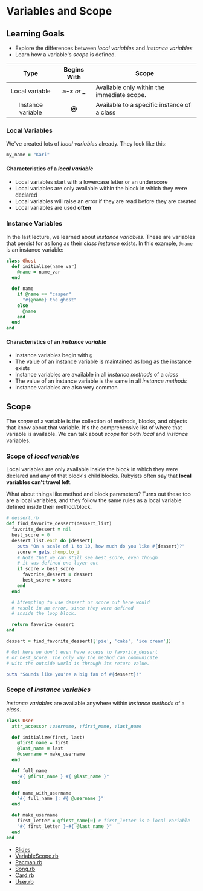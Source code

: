 # Variables and Scope
## Learning Goals
- Explore the differences between _local variables_ and _instance variables_
- Learn how a variable's _scope_ is defined.

| Type             | Begins With        | Scope                                    |
|:----------------:|:------------------:|------------------------------------------|
|Local variable    | **a-z** *or* **_** | Available only within the immediate scope.
|Instance variable | **@**              | Available to a specific instance of a class

### Local Variables
We've created lots of _local variables_ already. They look like this:

```ruby
my_name = "Kari"
```

#### Characteristics of a _local variable_
- Local variables start with a lowercase letter or an underscore
- Local variables are only available within the block in which they were declared
- Local variables will raise an error if they are read before they are created
- Local variables are used __often__

### Instance Variables
In the last lecture, we learned about _instance variables_. These are variables that persist for as long as their _class instance_ exists. In this example, `@name` is an instance variable:

```ruby
class Ghost
  def initialize(name_var)
    @name = name_var
  end

  def name
    if @name == "casper"
      "#{@name} the ghost"
    else
      @name
    end
  end
end
```

#### Characteristics of an _instance variable_
- Instance variables begin with `@`
- The value of an instance variable is maintained as long as the instance exists
- Instance variables are available in all _instance methods_ of a _class_
- The value of an instance variable is the same in all _instance methods_
- Instance variables are also very common

## Scope
The _scope_ of a variable is the collection of methods, blocks, and objects that know about that variable. It's the comprehensive list of where that variable is available. We can talk about _scope_ for both _local_ and _instance_ variables.

### Scope of _local variables_
Local variables are only available inside the block in which they were declared and any of that block's child blocks. Rubyists often say that __local variables can't travel left__.  

What about things like method and block parameters? Turns out these too are a local variables, and they follow the same rules as a local variable defined inside their method/block.

```ruby
# dessert.rb
def find_favorite_dessert(dessert_list)
  favorite_dessert = nil
  best_score = 0
  dessert_list.each do |dessert|
    puts "On a scale of 1 to 10, how much do you like #{dessert}?"
    score = gets.chomp.to_i
    # Note that we can still see best_score, even though
    # it was defined one layer out
    if score > best_score
      favorite_dessert = dessert
      best_score = score
    end
  end

  # Attempting to use dessert or score out here would
  # result in an error, since they were defined
  # inside the loop block.

  return favorite_dessert
end

dessert = find_favorite_dessert(['pie', 'cake', 'ice cream'])

# Out here we don't even have access to favorite_dessert
# or best_score. The only way the method can communicate
# with the outside world is through its return value.

puts "Sounds like you're a big fan of #{dessert}!"
```


### Scope of _instance variables_
_Instance variables_ are available anywhere within _instance methods_ of a _class_.

```ruby
class User
  attr_accessor :username, :first_name, :last_name

  def initialize(first, last)
    @first_name = first
    @last_name = last
    @username = make_username
  end

  def full_name
    "#{ @first_name } #{ @last_name }"
  end

  def name_with_username
    "#{ full_name }: #{ @username }"
  end

  def make_username
    first_letter = @first_name[0] # first_letter is a local variable
    "#{ first_letter }-#{ @last_name }"
  end
end
```

*  [Slides](https://docs.google.com/presentation/d/1AArzIhCh0-jAtGf3O9yG1lh7GeFxSS75u_qfZ365ze0/edit)
*  [VariableScope.rb](source/VariableScope.rb)
*  [Pacman.rb](source/PacMan.rb)
*  [Song.rb](source/Song.rb)
*  [Card.rb](source/Card.rb)
*  [User.rb](source/User.rb)
